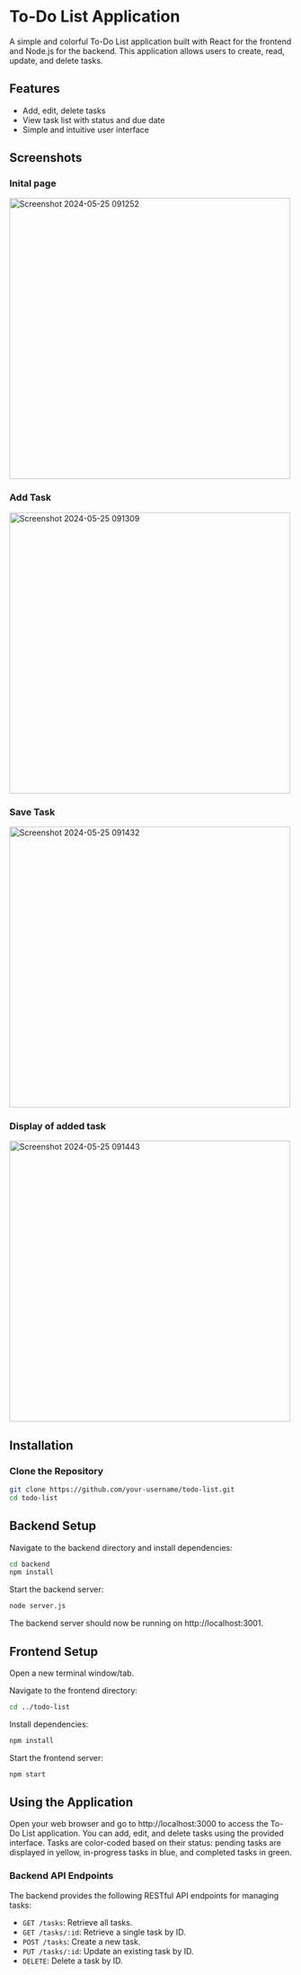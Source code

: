 # To-Do List Application

A simple and colorful To-Do List application built with React for the frontend and Node.js for the backend. This application allows users to create, read, update, and delete tasks.

## Features

- Add, edit, delete tasks
- View task list with status and due date
- Simple and intuitive user interface

## Screenshots

<!-- Add your screenshots here -->
### Inital page
<img src="https://github.com/Nikitakandwal/to-do-react/assets/98966392/c9e4ddac-1462-407d-b067-8f1f1af5c415" alt="Screenshot 2024-05-25 091252" width="500">

### Add Task
<img src="https://github.com/Nikitakandwal/to-do-react/assets/98966392/164040bb-63ea-4559-aea9-e0c8291fff21" alt="Screenshot 2024-05-25 091309" width="500">

### Save Task
<img src="https://github.com/Nikitakandwal/to-do-react/assets/98966392/6a4f6d7d-72e0-4f34-865e-83f67b1a28f4" alt="Screenshot 2024-05-25 091432" width="500">

### Display of added task
<img src="https://github.com/Nikitakandwal/to-do-react/assets/98966392/d2f3afce-6265-4cc0-a2a0-23f2a176b577" alt="Screenshot 2024-05-25 091443" width="500">

## Installation

### Clone the Repository

```sh
git clone https://github.com/your-username/todo-list.git
cd todo-list
```
## Backend Setup
Navigate to the backend directory and install dependencies:

```sh 
cd backend
npm install
```
Start the backend server:

```sh 
node server.js
```
The backend server should now be running on http://localhost:3001.

## Frontend Setup
Open a new terminal window/tab.

Navigate to the frontend directory:

```sh 
cd ../todo-list
```
Install dependencies:

```sh  
npm install
```
Start the frontend server:
```sh
npm start
```
## Using the Application
Open your web browser and go to http://localhost:3000 to access the To-Do List application.
You can add, edit, and delete tasks using the provided interface.
Tasks are color-coded based on their status: pending tasks are displayed in yellow, in-progress tasks in blue, and completed tasks in green.
### Backend API Endpoints
The backend provides the following RESTful API endpoints for managing tasks:

- `GET /tasks`: Retrieve all tasks.
- `GET /tasks/:id`: Retrieve a single task by ID.
- `POST /tasks`: Create a new task.
- `PUT /tasks/:id`: Update an existing task by ID.
- `DELETE`: Delete a task by ID.
